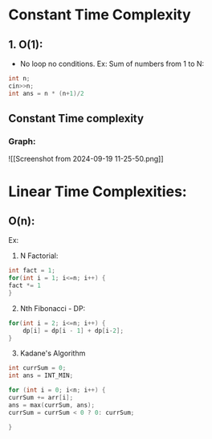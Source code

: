 
# Constant Time Complexity

## 1. O(1):

* No loop no conditions. 
Ex: 
Sum of numbers from 1 to N:

```cpp
int n; 
cin>>n; 
int ans = n * (n+1)/2
```

## Constant Time complexity
### Graph: 


![[Screenshot from 2024-09-19 11-25-50.png]]


# Linear Time Complexities:

## O(n):

Ex:

1. N Factorial:

```cpp
int fact = 1; 
for(int i = 1; i<=n; i++) {
fact *= 1
}
```

2. Nth Fibonacci - DP:

```cpp
for(int i = 2; i<=n; i++) {
	dp[i] = dp[i - 1] + dp[i-2]; 
}
```

3. Kadane's Algorithm 

```cpp
int currSum = 0;
int ans = INT_MIN; 

for (int i = 0; i<n; i++) {
currSum += arr[i]; 
ans = max(currSum, ans); 
currSum = currSum < 0 ? 0: currSum; 

}
```

